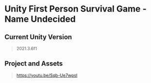 # Unity First Person Survival Game - Name Undecided
## Current Unity Version
> 2021.3.6f1
## Project and Assets
> https://youtu.be/Sqb-Ue7wpsI
